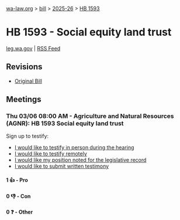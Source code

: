 [wa-law.org](/) > [bill](/bill/) > [2025-26](/bill/2025-26/) > [HB 1593](/bill/2025-26/hb/1593/)

# HB 1593 - Social equity land trust
[leg.wa.gov](https://app.leg.wa.gov/billsummary?BillNumber=1593&Year=2025&Initiative=false) | [RSS Feed](./rss.xml)

## Revisions
* [Original Bill](1/)

## Meetings
### Thu 03/06 08:00 AM - Agriculture and Natural Resources (AGNR): HB 1593 Social equity land trust
Sign up to testify:
* [I would like to testify in person during the hearing](https://app.leg.wa.gov/csi/Testifier/Add?chamber=House&mId=32930&aId=165095&caId=26251&tId=1)
* [I would like to testify remotely](https://app.leg.wa.gov/csi/Testifier/Add?chamber=House&mId=32930&aId=165095&caId=26251&tId=2)
* [I would like my position noted for the legislative record](https://app.leg.wa.gov/csi/Testifier/Add?chamber=House&mId=32930&aId=165095&caId=26251&tId=3)
* [I would like to submit written testimony](https://app.leg.wa.gov/csi/Testifier/Add?chamber=House&mId=32930&aId=165095&caId=26251&tId=4)

#### 1 👍 - Pro

#### 0 👎 - Con

#### 0 ❓ - Other

